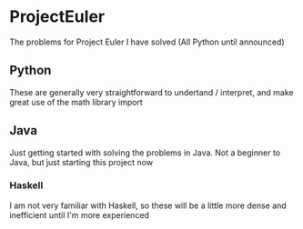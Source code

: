 # ProjectEuler
The problems for Project Euler I have solved (All Python until announced)

## Python
These are generally very straightforward to undertand / interpret, and make great use of the math library import

## Java
Just getting started with solving the problems in Java. Not a beginner to Java, but just starting this project now

### Haskell
I am not very familiar with Haskell, so these will be a little more dense and inefficient until I'm more experienced
